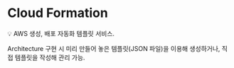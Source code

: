 # Cloud Formation

<aside>
💡 AWS 생성, 배포 자동화 템플릿 서비스.

Architecture 구현 시 미리 만들어 놓은 템플릿(JSON 파일)을 이용해 생성하거나, 직접 템플릿을 작성해 관리 가능.

</aside>